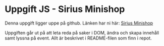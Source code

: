 # Uppgift JS - Sirius Minishop

Denna uppgift ligger uppe på github. Länken har ni här: [Sirius Minishop](https://github.com/Lexicon-Frontend-React-2023-2024/exercise-sirius-minishop)

Uppgiften går ut på att leta reda på saker i DOM, ändra och skapa innehåll samt lyssna på event. Allt är beskrivet i README-filen som finn i repot.